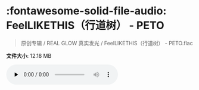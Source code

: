 # :fontawesome-solid-file-audio: FeelLIKETHIS（行道树） - PETO

> 原创专辑 / REAL GLOW 真实发光 / FeelLIKETHIS（行道树） - PETO.flac

**文件大小**: 12.18 MB

<audio preload="none" controls><source src="https://file.hsyhx.top/原创专辑/REAL_GLOW_真实发光/FeelLIKETHIS（行道树） - PETO.flac" type="audio/mpeg">您的浏览器不支持此音频格式</audio>